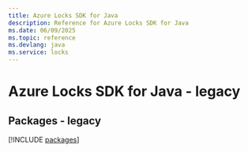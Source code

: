 ```yaml
---
title: Azure Locks SDK for Java
description: Reference for Azure Locks SDK for Java
ms.date: 06/09/2025
ms.topic: reference
ms.devlang: java
ms.service: locks
---
```

# Azure Locks SDK for Java - legacy
## Packages - legacy
[!INCLUDE [packages](locks-index.md)]